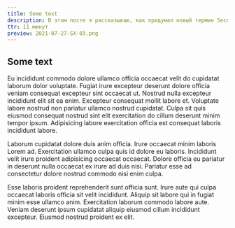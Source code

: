```yaml
---
title: Some text
description: В этом посте я рассказываю, как придумал новый термин Security Experience (SX) по аналогии с Developer Experience (DX). Таким образом я запаковал ряд вопросов, связанных с эффективностью работы подразделения кибербезопасности, в некую сущность, которой удобно оперировать в стратегическом планировании, делать метрики и т.д. Фактически речь идёт про удобство использования нормативки, различных тулов и процессов.
ttr: 11 минут
preview: 2021-07-27-SX-03.png
---
```


## Some text

Eu incididunt commodo dolore ullamco officia occaecat velit do cupidatat laborum dolor voluptate. Fugiat irure excepteur deserunt dolore officia veniam consequat excepteur sint occaecat ut. Nostrud nulla excepteur incididunt elit sit ea enim. Excepteur consequat mollit labore et. Voluptate labore nostrud non pariatur ullamco nostrud cupidatat. Culpa sit quis eiusmod consequat nostrud sint elit exercitation do cillum deserunt minim tempor ipsum. Adipisicing labore exercitation officia est consequat laboris incididunt labore.

Laborum cupidatat dolore duis anim officia. Irure occaecat minim laboris Lorem ad. Exercitation ullamco culpa quis id dolore eu laboris. Incididunt velit irure proident adipisicing occaecat occaecat. Dolore officia eu pariatur in deserunt nulla occaecat ex irure ad duis nisi. Pariatur esse ad consectetur dolore nostrud commodo nisi enim culpa.

Esse laboris proident reprehenderit sunt officia sunt. Irure aute qui culpa occaecat laboris officia sit velit incididunt. Aliquip sit labore qui in fugiat minim esse ullamco anim. Exercitation laborum commodo labore aute. Veniam deserunt ipsum cupidatat aliquip eiusmod cillum incididunt excepteur. Eiusmod nostrud proident ex elit.